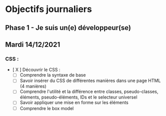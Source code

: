 # Objectifs journaliers

## Phase 1 - Je suis un(e) développeur(se)


## Mardi 14/12/2021


### CSS :

* [ X ] Découvrir le CSS :
  * [ ] Comprendre la syntaxe de base
  * [ ] Savoir insérer du CSS de différentes manières dans une page HTML (4 manières)
  * [ ] Comprendre l'utilité et la différence entre classes, pseudo-classes, éléments, pseudo-éléments,  IDs et le selecteur universel
  * [ ] Savoir appliquer une mise en forme sur les éléments 
  * [ ] Comprendre le box model
